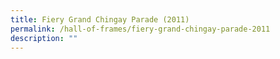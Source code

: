 ```yaml
---
title: Fiery Grand Chingay Parade (2011)
permalink: /hall-of-frames/fiery-grand-chingay-parade-2011
description: ""
---
```

